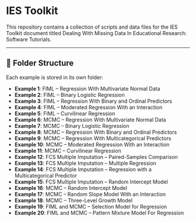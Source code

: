 # IES Toolkit

This repository contains a collection of scripts and data files for the IES Toolkit document titled Dealing With Missing Data In Educational Research: Software Tutorials.

---

## 📁 Folder Structure

Each example is stored in its own folder:

- **Example 1**: FIML – Regression With Multivariate Normal Data  
- **Example 2**: FIML – Binary Logistic Regression  
- **Example 3**: FIML – Regression With Binary and Ordinal Predictors  
- **Example 4**: FIML – Moderated Regression With an Interaction  
- **Example 5**: FIML – Curvilinear Regression  
- **Example 6**: MCMC – Regression With Multivariate Normal Data  
- **Example 7**: MCMC – Binary Logistic Regression  
- **Example 8**: MCMC – Regression With Binary and Ordinal Predictors  
- **Example 9**: MCMC – Regression With Multicategorical Predictors  
- **Example 10**: MCMC – Moderated Regression With an Interaction  
- **Example 11**: MCMC – Curvilinear Regression  
- **Example 12**: FCS Multiple Imputation – Paired-Samples Comparison  
- **Example 13**: FCS Multiple Imputation – Multiple Regression  
- **Example 14**: FCS Multiple Imputation – Regression with a Multicategorical Predictor  
- **Example 15**: FCS Multiple Imputation – Random Intercept Model  
- **Example 16**: MCMC – Random Intercept Model  
- **Example 17**: MCMC – Random Slope Model With an Interaction  
- **Example 18**: MCMC – Three-Level Growth Model  
- **Example 19**: FIML and MCMC – Selection Model for Regression  
- **Example 20**: FIML and MCMC – Pattern Mixture Model For Regression  